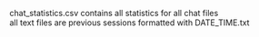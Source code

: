 chat_statistics.csv contains all statistics for all chat files \
all text files are previous sessions formatted with DATE_TIME.txt